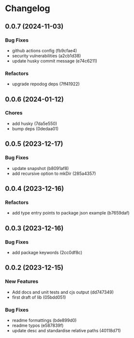 # Changelog

## 0.0.7 (2024-11-03)

### Bug Fixes

* github actions config (fb9cfae4)
* security vulnerabilities (a2cb1d38)
* update husky commit message (e74c6211)

### Refactors

* upgrade repodog deps (7ff41922)

## 0.0.6 (2024-01-12)

### Chores

* add husky (7da5e550)
* bump deps (0dedaa01)

## 0.0.5 (2023-12-17)

### Bug Fixes

* update snapshot (b8091af8)
* add recursive option to mkDir (285a4357)

## 0.0.4 (2023-12-16)

### Refactors

* add type entry points to package json example (b7659daf)

## 0.0.3 (2023-12-16)

### Bug Fixes

* add package keywords (2cc0df8c)

## 0.0.2 (2023-12-15)

### New Features

* Add docs and unit tests and cjs output (dd747349)
* first draft of lib (05bdd051)

### Bug Fixes

* readme formattings (bde899d0)
* readme typos (e587839f)
* update desc and standardise relative paths (40118d71)
